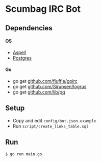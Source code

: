 # Scumbag IRC Bot

## Dependencies

#### OS
* [Aspell](http://aspell.net/)
* [Postgres](https://www.postgresql.org/)

#### Go
* go get [github.com/fluffle/goirc](https://github.com/fluffle/goirc)
* go get [github.com/Sirupsen/logrus](https://github.com/Sirupsen/logrus)
* go get [github.com/lib/pq](https://github.com/lib/pq)

## Setup

* Copy and edit `config/bot.json.example`
* Run `script/create_links_table.sql`

## Run

`$ go run main.go`
